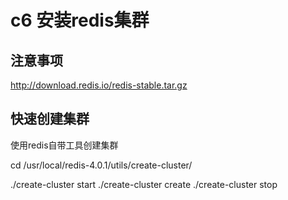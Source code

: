 # c6 安装redis集群

## 注意事项

http://download.redis.io/redis-stable.tar.gz

## 快速创建集群

使用redis自带工具创建集群

 cd /usr/local/redis-4.0.1/utils/create-cluster/
 
 ./create-cluster start
 ./create-cluster create
 ./create-cluster stop
 
 #
  
 

